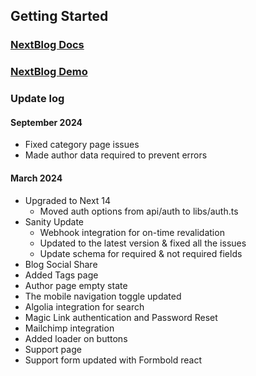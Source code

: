 ## Getting Started
### [NextBlog Docs](https://nextjstemplates.com/docs/nextblog-template)
### [NextBlog Demo](https://nextblog.nextjstemplates.com/)



### Update log 

#### September 2024
- Fixed category page issues
- Made author data required to prevent errors

#### March 2024
- Upgraded to Next 14
    - Moved auth options from api/auth to libs/auth.ts
- Sanity Update
    - Webhook integration for on-time revalidation
    - Updated to the latest version & fixed all the issues
    - Update schema for required & not required fields
- Blog Social Share
- Added Tags page
- Author page empty state
- The mobile navigation toggle updated
- Algolia integration for search
- Magic Link authentication and Password Reset
- Mailchimp integration
- Added loader on buttons
- Support page
- Support form updated with Formbold react
